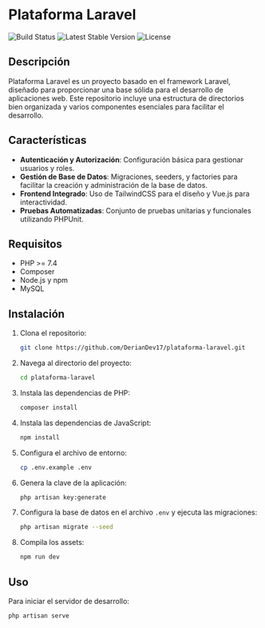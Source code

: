 # Plataforma Laravel

![Build Status](https://img.shields.io/badge/build-passing-brightgreen)
![Latest Stable Version](https://img.shields.io/badge/version-1.0.0-blue)
![License](https://img.shields.io/badge/license-MIT-green)

## Descripción
Plataforma Laravel es un proyecto basado en el framework Laravel, diseñado para proporcionar una base sólida para el desarrollo de aplicaciones web. Este repositorio incluye una estructura de directorios bien organizada y varios componentes esenciales para facilitar el desarrollo.

## Características
- **Autenticación y Autorización**: Configuración básica para gestionar usuarios y roles.
- **Gestión de Base de Datos**: Migraciones, seeders, y factories para facilitar la creación y administración de la base de datos.
- **Frontend Integrado**: Uso de TailwindCSS para el diseño y Vue.js para interactividad.
- **Pruebas Automatizadas**: Conjunto de pruebas unitarias y funcionales utilizando PHPUnit.

## Requisitos
- PHP >= 7.4
- Composer
- Node.js y npm
- MySQL

## Instalación
1. Clona el repositorio:
    ```bash
    git clone https://github.com/DerianDev17/plataforma-laravel.git
    ```
2. Navega al directorio del proyecto:
    ```bash
    cd plataforma-laravel
    ```
3. Instala las dependencias de PHP:
    ```bash
    composer install
    ```
4. Instala las dependencias de JavaScript:
    ```bash
    npm install
    ```
5. Configura el archivo de entorno:
    ```bash
    cp .env.example .env
    ```
6. Genera la clave de la aplicación:
    ```bash
    php artisan key:generate
    ```
7. Configura la base de datos en el archivo `.env` y ejecuta las migraciones:
    ```bash
    php artisan migrate --seed
    ```
8. Compila los assets:
    ```bash
    npm run dev
    ```

## Uso
Para iniciar el servidor de desarrollo:
```bash
php artisan serve
